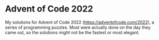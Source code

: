 # Advent of Code 2022
My solutions for Advent of Code 2022 (https://adventofcode.com/2022), a series of programming puzzles. Most were actually done on the day they came out, so the solutions might not be the fastest or most elegant.

